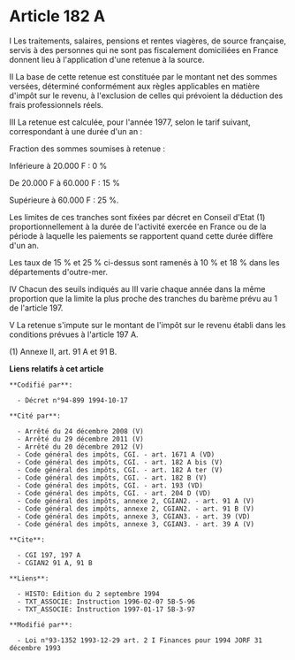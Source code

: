 # Article 182 A

I Les traitements, salaires, pensions et rentes viagères, de source française, servis à des personnes qui ne sont pas
fiscalement domiciliées en France donnent lieu à l'application d'une retenue à la source.

II La base de cette retenue est constituée par le montant net des sommes versées, déterminé conformément aux règles
applicables en matière d'impôt sur le revenu, à l'exclusion de celles qui prévoient la déduction des frais professionnels
réels.

III La retenue est calculée, pour l'année 1977, selon le tarif suivant, correspondant à une durée d'un an :

Fraction des sommes soumises à retenue :

Inférieure à 20.000 F : 0 %

De 20.000 F à 60.000 F : 15 %

Supérieure à 60.000 F : 25 %.

Les limites de ces tranches sont fixées par décret en Conseil d'Etat (1) proportionnellement à la durée de l'activité exercée
en France ou de la période à laquelle les paiements se rapportent quand cette durée diffère d'un an.

Les taux de 15 % et 25 % ci-dessus sont ramenés à 10 % et 18 % dans les départements d'outre-mer.

IV Chacun des seuils indiqués au III varie chaque année dans la même proportion que la limite la plus proche des tranches du
barème prévu au 1 de l'article 197.

V La retenue s'impute sur le montant de l'impôt sur le revenu établi dans les conditions prévues à l'article 197 A.

(1) Annexe II, art. 91 A et 91 B.

**Liens relatifs à cet article**

	**Codifié par**:

	  - Décret n°94-899 1994-10-17

	**Cité par**:

	  - Arrêté du 24 décembre 2008 (V)
	  - Arrêté du 29 décembre 2011 (V)
	  - Arrêté du 20 décembre 2012 (V)
	  - Code général des impôts, CGI. - art. 1671 A (VD)
	  - Code général des impôts, CGI. - art. 182 A bis (V)
	  - Code général des impôts, CGI. - art. 182 A ter (V)
	  - Code général des impôts, CGI. - art. 182 B (V)
	  - Code général des impôts, CGI. - art. 193 (VD)
	  - Code général des impôts, CGI. - art. 204 D (VD)
	  - Code général des impôts, annexe 2, CGIAN2. - art. 91 A (V)
	  - Code général des impôts, annexe 2, CGIAN2. - art. 91 B (V)
	  - Code général des impôts, annexe 3, CGIAN3. - art. 39 (VD)
	  - Code général des impôts, annexe 3, CGIAN3. - art. 39 A (V)

	**Cite**:

	  - CGI 197, 197 A
	  - CGIAN2 91 A, 91 B

	**Liens**:

	  - HISTO: Edition du 2 septembre 1994
	  - TXT_ASSOCIE: Instruction 1996-02-07 5B-5-96
	  - TXT_ASSOCIE: Instruction 1997-01-17 5B-3-97

	**Modifié par**:

	  - Loi n°93-1352 1993-12-29 art. 2 I Finances pour 1994 JORF 31 décembre 1993
